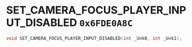 # SET_CAMERA_FOCUS_PLAYER_INPUT_DISABLED `0x6FDE0A8C`

```cpp
void SET_CAMERA_FOCUS_PLAYER_INPUT_DISABLED(int _Unk0, int _Unk1);
```